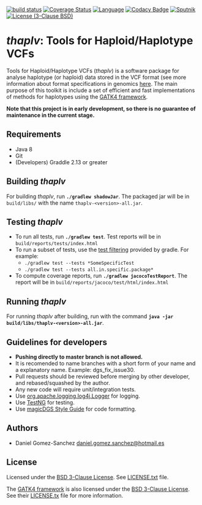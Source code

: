 [![build status](https://api.travis-ci.org/magicDGS/thaplv.svg?branch=master)](https://travis-ci.org/magicDGS/thaplv)
[![Coverage Status](https://coveralls.io/repos/github/magicDGS/thaplv/badge.svg?branch=master)](https://coveralls.io/github/magicDGS/thaplv?branch=master)
[![Language](http://img.shields.io/badge/language-java-brightgreen.svg)](https://www.java.com/)
[![Codacy Badge](https://api.codacy.com/project/badge/Grade/93781039ef634e549af9305a3448fbf6)](https://www.codacy.com/app/daniel-gomez-sanchez/thaplv?utm_source=github.com&amp;utm_medium=referral&amp;utm_content=magicDGS/thaplv&amp;utm_campaign=Badge_Grade)
[![Sputnik](https://sputnik.ci/conf/badge)](https://sputnik.ci/app#/builds/magicDGS/thaplv)
[![License (3-Clause BSD)](https://img.shields.io/badge/license-BSD%203--Clause-blue.svg)](https://opensource.org/licenses/BSD-3-Clause)


_thaplv_: Tools for Haploid/Haplotype VCFs
=======================================

Tools for Haploid/Haplotype VCFs (_thaplv_) is a software package for analyse haplotype (or haploid) data stored in the
VCF format (see more information about format specifications in genomics [here](http://samtools.github.io/hts-specs/).
The main purpose of this toolkit is include a set of efficient and fast implementations of methods for haplotypes using
the [GATK4 framework](https://github.com/broadinstitute/gatk).

__Note that this project is in early development, so there is no guarantee of maintenance in the current stage.__


## Requirements

* Java 8
* Git
* (Developers) Graddle 2.13 or greater


## Building _thaplv_

For building _thaplv_, run __`./gradlew shadowJar`__. The packaged jar will be in `build/libs/` with the name
`thaplv-<version>-all.jar`.


## Testing _thaplv_

* To run all tests, run __`./gradlew test`__. Test reports will be in `build/reports/tests/index.html`
* To run a subset of tests, use the [test filtering](https://docs.gradle.org/current/userguide/java_plugin.html#test_filtering)
provided by gradle. For example:
  - `./gradlew test --tests *SomeSpecificTest`
  - `./gradlew test --tests all.in.specific.package*`
* To compute coverage reports, run __`./gradlew jacocoTestReport`__. The report will be in `build/reports/jacoco/test/html/index.html`


## Running _thaplv_

For running _thaplv_ after building, run with the command __`java -jar build/libs/thaplv-<version>-all.jar`__.


## Guidelines for developers

* __Pushing directly to master branch is not allowed.__
* It is recomended to name branches with a short form of your name and a explanatory name. Example: dgs_fix_issue30.
* Pull requests should be reviewed before merging by other developer, and rebased/squashed by the author.
* Any new code will require unit/integration tests.
* Use [org.apache.logging.log4j.Logger](https://logging.apache.org/log4j/2.0/log4j-api/apidocs/org/apache/logging/log4j/Logger.html)
for logging.
* Use [TestNG](http://testng.org/doc/index.html) for testing.
* Use [magicDGS Style Guide](https://github.com/magicDGS/styleguide) for code formatting.


## Authors

* Daniel Gomez-Sanchez <daniel.gomez.sanchez@hotmail.es>


## License

Licensed under the [BSD 3-Clause License](https://opensource.org/licenses/BSD-3-Clause).
See [LICENSE.txt](https://github.com/magicDGS/thaplv/blob/master/LICENSE.txt) file.

The [GATK4 framework](https://github.com/broadinstitute/gatk) is also licensed under the
[BSD 3-Clause License](https://opensource.org/licenses/BSD-3-Clause).
See their [LICENSE.tx](https://github.com/broadinstitute/gatk/blob/master/LICENSE.TXT) file for more information.
